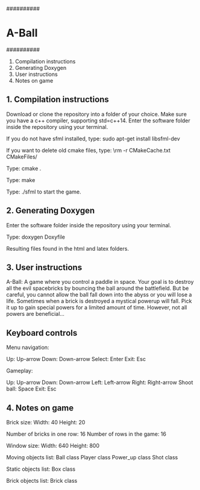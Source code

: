 ##########
# A-Ball #
##########

1. Compilation instructions
2. Generating Doxygen
3. User instructions
4. Notes on game

## 1. Compilation instructions ##

Download or clone the repository into a folder of your choice.
Make sure you have a c++ compiler, supporting std=c++14.
Enter the software folder inside the repository using your terminal.

If you do not have sfml installed, type:
    sudo apt-get install libsfml-dev

If you want to delete old cmake files, type:
    \rm -r CMakeCache.txt CMakeFiles/

Type:
    cmake .

Type:
    make

Type:
    ./sfml
to start the game.


## 2. Generating Doxygen ##

Enter the software folder inside the repository using your terminal.

Type:
    doxygen Doxyfile

Resulting files found in the html and latex folders.

## 3. User instructions ##

A-Ball: A game where you control a paddle in space. Your goal is to destroy all the evil spacebricks by bouncing the ball around the battlefield. But be careful, you cannot allow the ball fall down into the abyss or you will lose a life. Sometimes when a brick is destroyed a mystical powerup will fall. Pick it up to gain special powers for a limited amount of time. However, not all powers are beneficial...

## Keyboard controls ##

Menu navigation:

Up: Up-arrow
Down: Down-arrow
Select: Enter
Exit: Esc

Gameplay:

Up: Up-arrow
Down: Down-arrow
Left: Left-arrow
Right: Right-arrow
Shoot ball: Space
Exit: Esc


## 4. Notes on game ##

Brick size:
Width: 40
Height: 20

Number of bricks in one row: 16
Number of rows in the game: 16

Window size:
Width: 640
Height: 800

Moving objects list:
Ball class
Player class
Power_up class
Shot class

Static objects list:
Box class

Brick objects list:
Brick class
